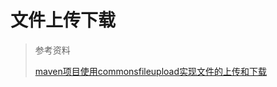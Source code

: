 # 文件上传下载
> 参考资料
>
> [maven项目使用commonsfileupload实现文件的上传和下载](https://blog.csdn.net/weixin_44434951/article/details/107793929)

